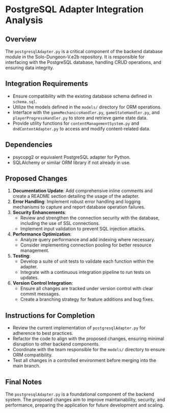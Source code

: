# PostgreSQL Adapter Integration Analysis

## Overview
The `postgresqlAdapter.py` is a critical component of the backend database module in the Solo-Dungeon-V.e2b repository. It is responsible for interfacing with the PostgreSQL database, handling CRUD operations, and ensuring data integrity.

## Integration Requirements
- Ensure compatibility with the existing database schema defined in `schema.sql`.
- Utilize the models defined in the `models/` directory for ORM operations.
- Interface with the `gameMechanicsHandler.py`, `gameStateHandler.py`, and `playerProgressHandler.py` to store and retrieve game state data.
- Provide utility functions for `contentManagementSystem.py` and `dndContentAdapter.py` to access and modify content-related data.

## Dependencies
- psycopg2 or equivalent PostgreSQL adapter for Python.
- SQLAlchemy or similar ORM library if not already in use.

## Proposed Changes
1. **Documentation Update**: Add comprehensive inline comments and create a README section detailing the usage of the adapter.
2. **Error Handling**: Implement robust error handling and logging mechanisms to capture and report database operation failures.
3. **Security Enhancements**:
   - Review and strengthen the connection security with the database, including the use of SSL connections.
   - Implement input validation to prevent SQL injection attacks.
4. **Performance Optimization**:
   - Analyze query performance and add indexing where necessary.
   - Consider implementing connection pooling for better resource management.
5. **Testing**:
   - Develop a suite of unit tests to validate each function within the adapter.
   - Integrate with a continuous integration pipeline to run tests on updates.
6. **Version Control Integration**:
   - Ensure all changes are tracked under version control with clear commit messages.
   - Create a branching strategy for feature additions and bug fixes.

## Instructions for Completion
- Review the current implementation of `postgresqlAdapter.py` for adherence to best practices.
- Refactor the code to align with the proposed changes, ensuring minimal disruption to other backend components.
- Coordinate with the team responsible for the `models/` directory to ensure ORM compatibility.
- Test all changes in a controlled environment before merging into the main branch.

## Final Notes
The `postgresqlAdapter.py` is a foundational component of the backend system. The proposed changes aim to improve maintainability, security, and performance, preparing the application for future development and scaling.